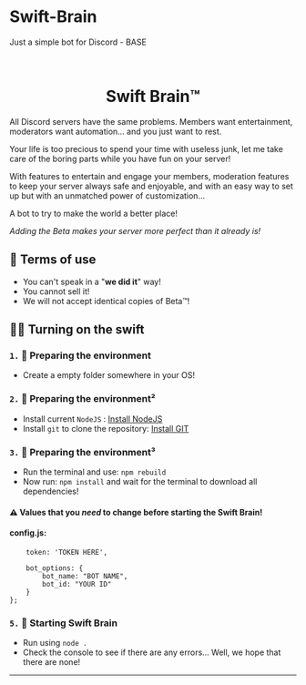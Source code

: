 # Swift-Brain
Just a simple bot for Discord - BASE
<p align="center">
<br>

<h1 align="center">Swift Brain™</h1>

All Discord servers have the same problems. Members want entertainment, moderators want automation... and you just want to rest.

Your life is too precious to spend your time with useless junk, let me take care of the boring parts while you have fun on your server!

With features to entertain and engage your members, moderation features to keep your server always safe and enjoyable, and with an easy way to set up but with an unmatched power of customization...

A bot to try to make the world a better place!

_Adding the Beta makes your server more perfect than it already is!_

## 📜 Terms of use
* You can't speak in a "**we did it**" way!
* You cannot sell it!
* We will not accept identical copies of Beta™!

## 👨‍💻 Turning on the swift

### `1.` 🧹 Preparing the environment
* Create a empty folder somewhere in your OS!

### `2.` 🧹 Preparing the environment²
* Install current `NodeJS` : [Install NodeJS](https://nodejs.org/en/download/current)
* Install `git` to clone the repository: [Install GIT](https://git-scm.com/downloads)

### `3.` 🧹 Preparing the environment³
* Run the terminal and use: `npm rebuild`
* Now run: `npm install` and wait for the terminal to download all dependencies!

#### ⚠️ Values that you *need* to change before starting the Swift Brain!
#### config.js:
```module.exports = {
    token: 'TOKEN HERE',
    
    bot_options: {
        bot_name: "BOT NAME",
        bot_id: "YOUR ID"
    }
};
```

### `5.` 🤖 Starting Swift Brain
* Run using `node .`
* Check the console to see if there are any errors... Well, we hope that there are none!

<hr>

<p align="center">
</p>
